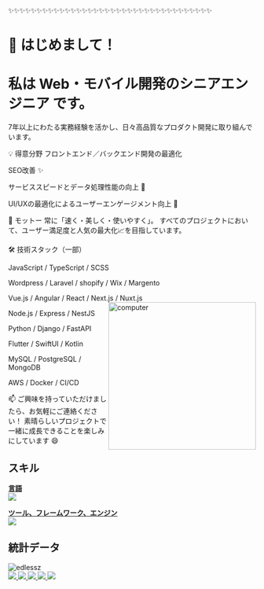 ✨✨✨✨✨✨✨✨✨✨✨✨✨✨✨✨✨✨✨✨✨✨✨✨✨✨✨✨✨✨✨✨✨✨✨✨


# 👋 はじめまして！

# 私は Web・モバイル開発のシニアエンジニア です。
7年以上にわたる実務経験を活かし、日々高品質なプロダクト開発に取り組んでいます。

💡 得意分野
フロントエンド／バックエンド開発の最適化

SEO改善 ✨

サービススピードとデータ処理性能の向上 🚀

UI/UXの最適化によるユーザーエンゲージメント向上 🎯

🎯 モットー
常に「速く・美しく・使いやすく」。
すべてのプロジェクトにおいて、ユーザー満足度と人気の最大化📈を目指しています。

🛠️ 技術スタック（一部）


JavaScript / TypeScript / SCSS

Wordpress / Laravel / shopify / Wix / Margento

Vue.js / Angular / React / Next.js / Nuxt.js <img src="https://cdni.iconscout.com/illustration/premium/thumb/laptop-5425029-4558286.png?f=webp" alt="computer" width="300px" align="right">

Node.js / Express / NestJS

Python / Django / FastAPI

Flutter / SwiftUI / Kotlin

MySQL / PostgreSQL / MongoDB

AWS / Docker / CI/CD

📫 ご興味を持っていただけましたら、お気軽にご連絡ください！
素晴らしいプロジェクトで一緒に成長できることを楽しみにしています 😄


## スキル
<ins>**言語**</ins>\
![](https://skillicons.dev/icons?i=html,css,scss,js,ts,cs,java,py,ocaml,ruby)

<ins>**ツール、フレームワーク、エンジン**</ins>\
![](https://skillicons.dev/icons?i=angular,tailwind,jquery,dotnet,electron,firebase,discordjs,electron,nodejs,npm,p5js,unity,gamemakerstudio,git)

## 統計データ
<img src="https://github-readme-stats.vercel.app/api/top-langs/?username=edlessz&layout=compact&hide=html" alt="edlessz" />
</div>


<div>
  <a href="https://nextjs.org/docs">
    <img src="https://skillicons.dev/icons?i=nextjs"/>
  </a>
  <a href="https://nuxt.com/docs/getting-started/introduction">
    <img src="https://skillicons.dev/icons?i=nuxt"/>
  </a>
  <a href="https://graphql.org/learn/">
    <img src="https://skillicons.dev/icons?i=graphql"/>
  </a>
  <a href="https://www.gatsbyjs.com/docs/">
    <img src="https://skillicons.dev/icons?i=gatsbyjs"/>
  </a>
  <a href="https://sass-lang.com">
    <img src="https://skillicons.dev/icons?i=sass"/>
  </a>
</div>
  
##

</div>     


          

